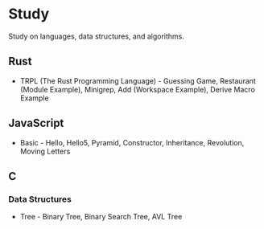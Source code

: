 # Study
Study on languages, data structures, and algorithms.

## Rust
- TRPL (The Rust Programming Language) - Guessing Game, Restaurant (Module Example), Minigrep, Add (Workspace Example), Derive Macro Example

## JavaScript
- Basic - Hello, Hello5, Pyramid, Constructor, Inheritance, Revolution, Moving Letters

## C
### Data Structures
- Tree - Binary Tree, Binary Search Tree, AVL Tree
